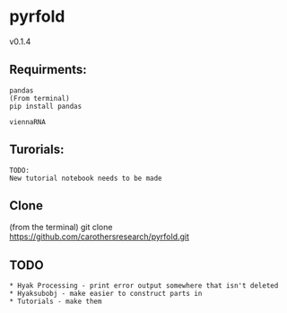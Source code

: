 pyrfold
=======
v0.1.4

## Requirments:
```
pandas
(From terminal)
pip install pandas

viennaRNA
```

## Turorials:
```
TODO:
New tutorial notebook needs to be made
```

## Clone
(from the terminal)
git clone https://github.com/carothersresearch/pyrfold.git

## TODO
```
* Hyak Processing - print error output somewhere that isn't deleted
* Hyaksubobj - make easier to construct parts in
* Tutorials - make them
```
